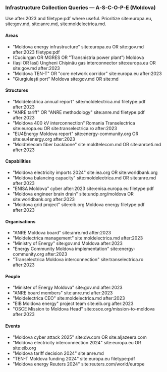 ### Infrastructure Collection Queries — A‑S‑C‑O‑P‑E (Moldova)

Use after:2023 and filetype:pdf where useful. Prioritize site:europa.eu, site:gov.md, site:anre.md, site:moldelectrica.md.

#### Areas
- "Moldova energy infrastructure" site:europa.eu OR site:gov.md after:2023 filetype:pdf
- (Cuciurgan OR MGRES OR "Transnistria power plant") Moldova
- (Iași OR Iasi) Ungheni Chișinău gas interconnector site:europa.eu OR site:gov.md after:2023
- "Moldova TEN-T" OR "core network corridor" site:europa.eu after:2023
- "Giurgiulești port" Moldova site:gov.md OR site:md

#### Structures
- "Moldelectrica annual report" site:moldelectrica.md filetype:pdf after:2023
- "ANRE tariff" OR "ANRE methodology" site:anre.md filetype:pdf after:2023
- "Moldova 400 kV interconnection" Romania Transelectrica site:europa.eu OR site:transelectrica.ro after:2023
- "EU4Energy Moldova report" site:energy-community.org OR site:eu4energy.org after:2023
- "Moldtelecom fiber backbone" site:moldtelecom.md OR site:anrceti.md after:2023

#### Capabilities
- "Moldova electricity imports 2024" site:iea.org OR site:worldbank.org
- "Moldova balancing capacity" site:moldelectrica.md OR site:anre.md after:2023
- "ENISA Moldova" cyber after:2023 site:enisa.europa.eu filetype:pdf
- "Moldova engineer brain drain" site:undp.org/moldova OR site:worldbank.org after:2023
- "Moldova grid project" site:eib.org Moldova energy filetype:pdf after:2023

#### Organisations
- "ANRE Moldova board" site:anre.md after:2023
- "Moldelectrica management" site:moldelectrica.md after:2023
- "Ministry of Energy" site:gov.md Moldova after:2023
- "Energy Community Moldova implementation" site:energy-community.org after:2023
- "Transelectrica Moldova interconnection" site:transelectrica.ro after:2023

#### People
- "Minister of Energy Moldova" site:gov.md after:2023
- "ANRE board members" site:anre.md after:2023
- "Moldelectrica CEO" site:moldelectrica.md after:2023
- "EIB Moldova energy" project team site:eib.org after:2023
- "OSCE Mission to Moldova Head" site:osce.org/mission-to-moldova after:2023

#### Events
- "Moldova cyber attack 2025" site:dw.com OR site:aljazeera.com
- "Moldova electricity interconnection 2024" site:europa.eu OR site:eib.org
- "Moldova tariff decision 2024" site:anre.md
- "TEN-T Moldova funding 2024" site:europa.eu filetype:pdf
- "Moldova energy Reuters 2024" site:reuters.com/world/europe
